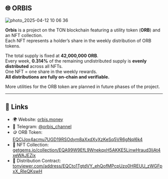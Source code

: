 ## 🌐 ORBIS

![photo_2025-04-12 10 06 36](https://github.com/user-attachments/assets/bfd1e987-986d-4746-9802-67f2623b31e6)


**Orbis** is a project on the TON blockchain featuring a utility token (**ORB**) and an NFT collection.  
Each NFT represents a holder’s share in the weekly distribution of ORB tokens.

The total supply is fixed at **42,000,000 ORB**.  
Every week, **0.314%** of the remaining undistributed supply is **evenly distributed** across all NFTs.  
One NFT = one share in the weekly rewards.  
**All distributions are fully on-chain and verifiable.**

More utilities for the ORB token are planned in future phases of the project.

---

## 🔗 Links

- 🌍 Website: [orbis.money](https://orbis.money)  
- 💬 Telegram: [@orbis_channel](https://t.me/orbis_channel)  
- 🪙 ORB Token: [EQCjJox4acmu7UGD19RSOdym8aXxdXyXzKeSq5VR6gNqI6k4](https://tonviewer.com/EQCjJox4acmu7UGD19RSOdym8aXxdXyXzKeSq5VR6gNqI6k4)  
- 🎨 NFT Collection: [getgems.io/collection/EQA99W9EfL9WnekqxH5AKKE5LjnwHraud3IjAt4xeWAJEZix](https://getgems.io/collection/EQA99W9EfL9WnekqxH5AKKE5LjnwHraud3IjAt4xeWAJEZix)  
- 📜 Distribution Contract: [tonviewer.com/address/EQCto1TgtdVY_ehQofMPcpUzo0HREUU_zWGFpxX_RIeQKswH](https://tonviewer.com/address/EQCto1TgtdVY_ehQofMPcpUzo0HREUU_zWGFpxX_RIeQKswH)
